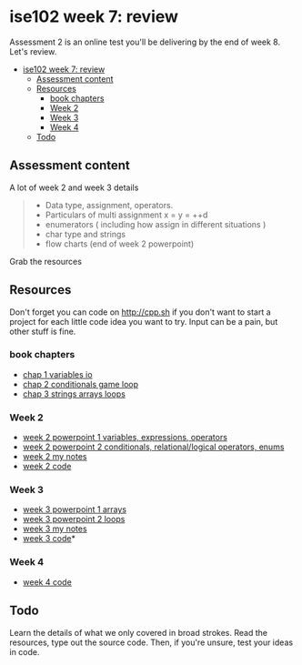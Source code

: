 # ise102 week 7:  review

Assessment 2 is an online test you'll be delivering by the end of week 8. Let's review.


<!-- @import "[TOC]" {cmd="toc" depthFrom=1 depthTo=6 orderedList=false} -->

<!-- code_chunk_output -->

* [ise102 week 7:  review](#ise102-week-7-review)
	* [Assessment content](#assessment-content)
	* [Resources](#resources)
		* [book chapters](#book-chapters)
		* [Week 2](#week-2)
		* [Week 3](#week-3)
		* [Week 4](#week-4)
	* [Todo](#todo)

<!-- /code_chunk_output -->


## Assessment content

A lot of week 2 and week 3 details

> * Data type, assignment, operators.
> * Particulars of multi assignment x = y = ++d
> * enumerators ( including how assign in different situations )
> * char type and strings
> * flow charts (end of week 2 powerpoint)

Grab the resources

## Resources

Don't forget you can code on <http://cpp.sh> if you don't want to start a project for each little code idea you want to try. Input can be a pain, but other stuff is fine.

### book chapters
* [chap 1 variables io](book_1\cppgameprog_1_variables_io.pdf)
* [chap 2 conditionals game loop ](book_1\cppgameprog_2_conditionals_game_loop.pdf)
* [chap 3 strings arrays loops](book_1\cppgameprog_3_loops_strings_arrays.pdf)

### Week 2
* [week 2 powerpoint 1 variables, expressions, operators](https://laureate-au.blackboard.com/bbcswebdav/xid-8618158_1)
* [week 2 powerpoint 2 conditionals, relational/logical operators, enums](https://laureate-au.blackboard.com/bbcswebdav/xid-8618160_1)
* [week 2 my notes](week2_notes.html)
* [week 2 code](week2_code.html)

### Week 3
* [week 3 powerpoint 1 arrays](https://laureate-au.blackboard.com/bbcswebdav/xid-8625465_1)
* [week 3 powerpoint 2 loops](https://laureate-au.blackboard.com/bbcswebdav/xid-8625465_1)
* [week 3 my notes](week3_notes.html) 
* [week 3 code](week3_code.html)*

### Week 4
* [week 4 code](week4_code.html)

## Todo

Learn the details of what we only covered in broad strokes. Read the resources, type out the source code. Then, if you're unsure, test your ideas in code.